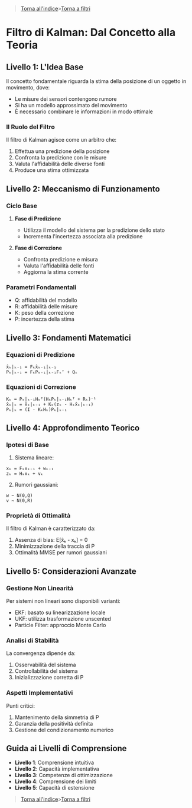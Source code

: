 >[Torna all'indice](readme.md#fasi-progetto)>[Torna a filtri](filtri.md)
>
# Filtro di Kalman: Dal Concetto alla Teoria

## Livello 1: L'Idea Base

Il concetto fondamentale riguarda la stima della posizione di un oggetto in movimento, dove:

- Le misure dei sensori contengono rumore
- Si ha un modello approssimato del movimento
- È necessario combinare le informazioni in modo ottimale

### Il Ruolo del Filtro

Il filtro di Kalman agisce come un arbitro che:

1. Effettua una predizione della posizione
2. Confronta la predizione con le misure
3. Valuta l'affidabilità delle diverse fonti
4. Produce una stima ottimizzata

## Livello 2: Meccanismo di Funzionamento

### Ciclo Base

1. **Fase di Predizione**
   - Utilizza il modello del sistema per la predizione dello stato
   - Incrementa l'incertezza associata alla predizione

2. **Fase di Correzione**
   - Confronta predizione e misura
   - Valuta l'affidabilità delle fonti
   - Aggiorna la stima corrente

### Parametri Fondamentali

- Q: affidabilità del modello
- R: affidabilità delle misure
- K: peso della correzione
- P: incertezza della stima

## Livello 3: Fondamenti Matematici

### Equazioni di Predizione

```
x̂ₖ|ₖ₋₁ = Fₖx̂ₖ₋₁|ₖ₋₁
Pₖ|ₖ₋₁ = FₖPₖ₋₁|ₖ₋₁Fₖᵀ + Qₖ
```

### Equazioni di Correzione

```
Kₖ = Pₖ|ₖ₋₁Hₖᵀ(HₖPₖ|ₖ₋₁Hₖᵀ + Rₖ)⁻¹
x̂ₖ|ₖ = x̂ₖ|ₖ₋₁ + Kₖ(zₖ - Hₖx̂ₖ|ₖ₋₁)
Pₖ|ₖ = (I - KₖHₖ)Pₖ|ₖ₋₁
```

## Livello 4: Approfondimento Teorico

### Ipotesi di Base

1. Sistema lineare:
```
xₖ = Fₖxₖ₋₁ + wₖ₋₁
zₖ = Hₖxₖ + vₖ
```

2. Rumori gaussiani:
```
w ~ N(0,Q)
v ~ N(0,R)
```

### Proprietà di Ottimalità

Il filtro di Kalman è caratterizzato da:

1. Assenza di bias: E[x̂ₖ - xₖ] = 0
2. Minimizzazione della traccia di P
3. Ottimalità MMSE per rumori gaussiani

## Livello 5: Considerazioni Avanzate

### Gestione Non Linearità

Per sistemi non lineari sono disponibili varianti:

- EKF: basato su linearizzazione locale
- UKF: utilizza trasformazione unscented
- Particle Filter: approccio Monte Carlo

### Analisi di Stabilità

La convergenza dipende da:

1. Osservabilità del sistema
2. Controllabilità del sistema
3. Inizializzazione corretta di P

### Aspetti Implementativi

Punti critici:

1. Mantenimento della simmetria di P
2. Garanzia della positività definita
3. Gestione del condizionamento numerico

## Guida ai Livelli di Comprensione

- **Livello 1**: Comprensione intuitiva
- **Livello 2**: Capacità implementativa
- **Livello 3**: Competenze di ottimizzazione
- **Livello 4**: Comprensione dei limiti
- **Livello 5**: Capacità di estensione

>[Torna all'indice](readme.md#fasi-progetto)>[Torna a filtri](filtri.md)

